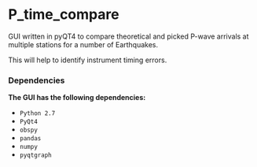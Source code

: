 # P_time_compare
GUI written in pyQT4 to compare theoretical and picked P-wave arrivals at multiple stations for a number of Earthquakes.

This will help to identify instrument timing errors.

### Dependencies

**The GUI has the following dependencies:**

* `Python 2.7`
* `PyQt4`
* `obspy`
* `pandas`
* `numpy`
* `pyqtgraph`
